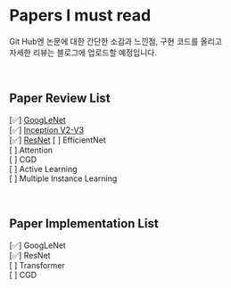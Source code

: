 # Papers I must read
Git Hub엔 논문에 대한 간단한 소감과 느낀점, 구현 코드를 올리고  
자세한 리뷰는 블로그에 업로드할 예정입니다.

<br>

## Paper Review List  
[✅] [GoogLeNet](https://blog.naver.com/paragonyun/222914679046)  
[✅] [Inception V2-V3](https://blog.naver.com/paragonyun/222916732330)  
[✅] [ResNet](https://blog.naver.com/paragonyun/222921380699)
[  ] EfficientNet  
[  ] Attention  
[  ] CGD  
[  ] Active Learning  
[  ] Multiple Instance Learning


<br>

## Paper Implementation List  
[✅] GoogLeNet  
[✅] ResNet  
[  ] Transformer  
[  ] CGD  